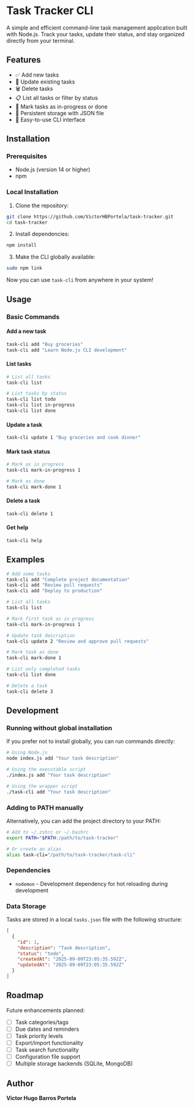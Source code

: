 # Task Tracker CLI

A simple and efficient command-line task management application built with Node.js. Track your tasks, update their status, and stay organized directly from your terminal.

## Features

- ✅ Add new tasks
- 📝 Update existing tasks
- 🗑️ Delete tasks
- 📋 List all tasks or filter by status
- 🔄 Mark tasks as in-progress or done
- 💾 Persistent storage with JSON file
- 🚀 Easy-to-use CLI interface

## Installation

### Prerequisites

- Node.js (version 14 or higher)
- npm

### Local Installation

1. Clone the repository:

```bash
git clone https://github.com/VictorHBPortela/task-tracker.git
cd task-tracker
```

2. Install dependencies:

```bash
npm install
```

3. Make the CLI globally available:

```bash
sudo npm link
```

Now you can use `task-cli` from anywhere in your system!

## Usage

### Basic Commands

#### Add a new task

```bash
task-cli add "Buy groceries"
task-cli add "Learn Node.js CLI development"
```

#### List tasks

```bash
# List all tasks
task-cli list

# List tasks by status
task-cli list todo
task-cli list in-progress
task-cli list done
```

#### Update a task

```bash
task-cli update 1 "Buy groceries and cook dinner"
```

#### Mark task status

```bash
# Mark as in progress
task-cli mark-in-progress 1

# Mark as done
task-cli mark-done 1
```

#### Delete a task

```bash
task-cli delete 1
```

#### Get help

```bash
task-cli help
```

## Examples

```bash
# Add some tasks
task-cli add "Complete project documentation"
task-cli add "Review pull requests"
task-cli add "Deploy to production"

# List all tasks
task-cli list

# Mark first task as in progress
task-cli mark-in-progress 1

# Update task description
task-cli update 2 "Review and approve pull requests"

# Mark task as done
task-cli mark-done 1

# List only completed tasks
task-cli list done

# Delete a task
task-cli delete 3
```

## Development

### Running without global installation

If you prefer not to install globally, you can run commands directly:

```bash
# Using Node.js
node index.js add "Your task description"

# Using the executable script
./index.js add "Your task description"

# Using the wrapper script
./task-cli add "Your task description"
```

### Adding to PATH manually

Alternatively, you can add the project directory to your PATH:

```bash
# Add to ~/.zshrc or ~/.bashrc
export PATH="$PATH:/path/to/task-tracker"

# Or create an alias
alias task-cli="/path/to/task-tracker/task-cli"
```

### Dependencies

- `nodemon` - Development dependency for hot reloading during development

### Data Storage

Tasks are stored in a local `tasks.json` file with the following structure:

```json
[
  {
    "id": 1,
    "description": "Task description",
    "status": "todo",
    "createdAt": "2025-09-09T23:05:35.592Z",
    "updatedAt": "2025-09-09T23:05:35.592Z"
  }
]
```

## Roadmap

Future enhancements planned:

- [ ] Task categories/tags
- [ ] Due dates and reminders
- [ ] Task priority levels
- [ ] Export/import functionality
- [ ] Task search functionality
- [ ] Configuration file support
- [ ] Multiple storage backends (SQLite, MongoDB)

## Author

**Victor Hugo Barros Portela**

